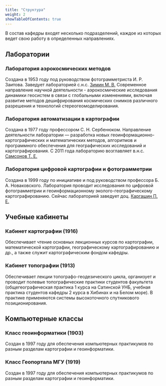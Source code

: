 ```yaml
---
title: "Структура"
weight: 2
showTableOfContents: true
---
```


В состав кафедры входят несколько подразделений, каждое из которых ведет свою работу в определенных направлениях.

## Лаборатории

### Лаборатория аэрокосмических методов
Создана в 1953 году под руководством фотограмметриста И. Р. Заитова.  Заведует лабораторией с.н.с. [Зимин М. В.](../staff/zimin) Современное направление научной деятельности - аэрокосмические исследования динамики геосистем в связи с глобальными изменениями, включая развитие методов дешифрирования космических снимков различного разрешения и технологий стереогеомоделирования.


### Лаборатория автоматизации в картографии

Создана в 1977 году профессором С. Н. Сербенюком. Направление деятельности лаборатории — разработка новых геоинформационно-картографических и математических методов, алгоритмов и программного обеспечения для географических исследований и картографирования. С 2011 года лабораторию возглавляет в.н.с. [Самсонов Т. Е.](../staff/samsonov)


### Лаборатория цифровой картографии и фотограмметрии

Создана в 1999 году по инициативе и под руководством профессора Б. А. Новаковского. Лаборатория проводит исследования по цифровой фотограмметрии и геоинформационному эколого-географическому картографированию. Сейчас лабораторией заведует доц. [Каргашин П. Е.](../staff/kargashin)



## Учебные кабинеты

### Кабинет картографии (1916)

Обеспечивает чтение основных лекционных курсов по картографии, математической картографии, географическому картографированию и др., а также служит картографическим фондом кафедры.

### Кабинет топографии (1913)

Обеспечивает лекции топографо-геодезического цикла, организует и проводит полевые топографические практики студентов факультета (общегеографическая практика 1 курса на Сатинской УНБ, учебная практика студентов кафедры 2 курса в Хибинах и на Белом море). В практике применяются системы высокоточного спутникового позиционирования.

## Компьютерные классы

### Класс геоинформатики (1903)

Создан в 1997 году для обеспечения компьютерных практикумов по разным разделам картографии и геоинформатики.

### Класс Геопортала МГУ (1919)

Создан в 1997 году для обеспечения компьютерных практикумов по разным разделам картографии и геоинформатики.